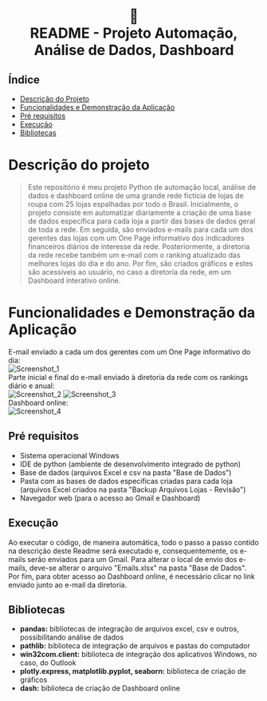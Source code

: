 <h1 align="center">
📄<br>README - Projeto Automação, Análise de Dados, Dashboard
</h1>

## Índice 

* [Descrição do Projeto](#descrição-do-projeto)
* [Funcionalidades e Demonstração da Aplicação](#funcionalidades-e-demonstração-da-aplicação)
* [Pré requisitos](#pré-requisitos)
* [Execução](#execução)
* [Bibliotecas](#bibliotecas)

# Descrição do projeto
> Este repositório é meu projeto Python de automação local, análise de dados e dashboard online de uma grande rede fictícia de lojas de roupa com 25 lojas espalhadas por todo o Brasil. Inicialmente, o projeto consiste em automatizar diariamente a criação de uma base de dados específica para cada loja a partir das bases de dados geral de toda a rede. Em seguida, são enviados e-mails para cada um dos gerentes das lojas com um One Page informativo dos indicadores financeiros diários de interesse da rede. Posteriormente, a diretoria da rede recebe também um e-mail com o ranking atualizado das melhores lojas do dia e do ano. Por fim, são criados gráficos e estes são acessíveis ao usuário, no caso a diretoria da rede, em um Dashboard interativo online.

# Funcionalidades e Demonstração da Aplicação

E-mail enviado a cada um dos gerentes com um One Page informativo do dia:<br>
![Screenshot_1](https://user-images.githubusercontent.com/128300382/228629549-00fc0d85-4ee2-452d-b703-f7d71414344e.png)
<br>
Parte inicial e final do e-mail enviado à diretoria da rede com os rankings diário e anual:<br>
![Screenshot_2](https://user-images.githubusercontent.com/128300382/228629680-80d0103c-472e-4bec-b7b2-4fb881d42f9c.png)
![Screenshot_3](https://user-images.githubusercontent.com/128300382/228629685-a8239939-0d83-49f9-8eee-b1419cf0b2f0.png)
<br>
Dashboard online:<br>
![Screenshot_4](https://user-images.githubusercontent.com/128300382/228629805-e0aeae4d-4a2d-4348-8c62-1d03d2c42b2c.png)

## Pré requisitos

* Sistema operacional Windows
* IDE de python (ambiente de desenvolvimento integrado de python)
* Base de dados (arquivos Excel e csv na pasta "Base de Dados")
* Pasta com as bases de dados específicas criadas para cada loja (arquivos Excel criados na pasta "Backup Arquivos Lojas - Revisão")
* Navegador web (para o acesso ao Gmail e Dashboard)

## Execução

Ao executar o código, de maneira automática, todo o passo a passo contido na descrição deste Readme será executado e, consequentemente, os e-mails serão enviados para um Gmail. Para alterar o local de envio dos e-mails, deve-se alterar o arquivo "Emails.xlsx" na pasta "Base de Dados". Por fim, para obter acesso ao Dashboard online, é necessário clicar no link enviado junto ao e-mail da diretoria.

## Bibliotecas

* <strong>pandas:</strong> bibliotecas de integração de arquivos excel, csv e outros, possibilitando análise de dados<br>
* <strong>pathlib:</strong> biblioteca de integração de arquivos e pastas do computador<br>
* <strong>win32com.client:</strong> biblioteca de integração dos aplicativos Windows, no caso, do Outlook<br>
* <strong>plotly.express, matplotlib.pyplot, seaborn:</strong> biblioteca de criação de gráficos<br>
* <strong>dash:</strong> biblioteca de criação de Dashboard online<br>
